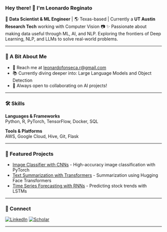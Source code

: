 ### Hey there! 👋 I'm Leonardo Reginato

🚀 **Data Scientist & ML Engineer** | 🌎 Texas-based | Currently a **UT Austin Research Tech** working with Computer Vision 📷
✨ Passionate about making data useful through ML, AI, and NLP. Exploring the frontiers of Deep Learning, NLP, and LLMs to solve real-world problems.

---

### 🌟 A Bit About Me

- 📧 Reach me at [leonardofonseca.r@gmail.com](mailto:leonardofonseca.r@gmail.com)
- 📚 Currently diving deeper into: Large Language Models and Object Detection
- 🤝 Always open to collaborating on AI projects!

---

### 🛠️ Skills

**Languages & Frameworks**  
Python, R, PyTorch, TensorFlow, Docker, SQL

**Tools & Platforms**  
AWS, Google Cloud, Hive, Git, Flask

---

### 📂 Featured Projects

- [Image Classifier with CNNs](https://github.com/leonardo-reginato/project-1) - High-accuracy image classification with PyTorch
- [Text Summarization with Transformers](https://github.com/leonardo-reginato/project-2) - Summarization using Hugging Face Transformers
- [Time Series Forecasting with RNNs](https://github.com/leonardo-reginato/project-3) - Predicting stock trends with LSTMs

---

### 🔗 Connect

[![LinkedIn](https://img.shields.io/badge/-LinkedIn-blue?style=flat-square&logo=linkedin&logoColor=white)](https://www.linkedin.com/in/leonardo-reginato/)
[![Scholar](https://img.shields.io/badge/Google%20Scholar-%2320beff?color=1f1f18&logo=google-scholar&style=flat-square)](https://scholar.google.com/citations?user=VUJlvAkAAAAJ&hl=pt-BR)

---
